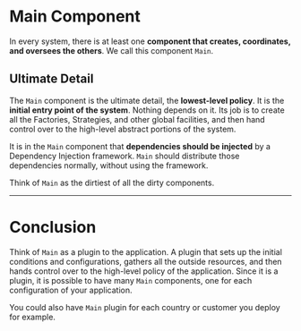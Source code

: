 # Main Component

In every system, there is at least one __component that creates, coordinates, and oversees the others__. We call this component `Main`.

## Ultimate Detail

The `Main` component is the ultimate detail, the __lowest-level policy__. It is the __initial entry point of the system__. Nothing depends on it. Its job is to create all the Factories, Strategies, and other global facilities, and then hand control over to the high-level abstract portions of the system.

It is in the `Main` component that __dependencies should be injected__ by a Dependency Injection framework. `Main` should distribute those dependencies normally, without using the framework.

Think of `Main` as the dirtiest of all the dirty components.

---

# Conclusion

Think of `Main` as a plugin to the application. A plugin that sets up the initial conditions and configurations, gathers all the outside resources, and then hands control over to the high-level policy of the application. Since it is a plugin, it is possible to have many `Main` components, one for each configuration of your application.

You could also have `Main` plugin for each country or customer you deploy for example.